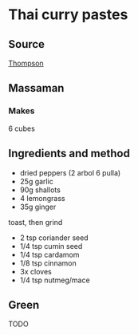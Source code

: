 # Thai curry pastes

## Source

[Thompson](https://www.youtube.com/channel/UC1ZlulquuoTtzqVRcwf79Ow)

## Massaman

### Makes

6 cubes

## Ingredients and method

* dried peppers (2 arbol 6 pulla)
* 25g garlic
* 90g shallots
* 4 lemongrass
* 35g ginger

toast, then grind

* 2 tsp coriander seed
* 1/4 tsp cumin seed
* 1/4 tsp cardamom
* 1/8 tsp cinnamon
* 3x cloves
* 1/4 tsp nutmeg/mace

## Green

TODO
